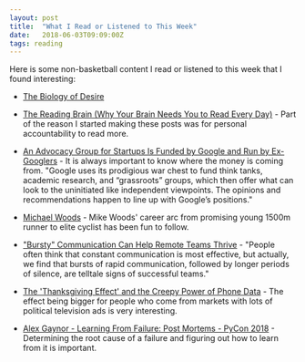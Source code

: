 ```yaml
---
layout: post
title:  "What I Read or Listened to This Week"
date:   2018-06-03T09:09:00Z
tags: reading
---
```

Here is some non-basketball content I read or listened to this week that I found interesting:


* [The Biology of Desire](https://www.amazon.com/Biology-Desire-Why-Addiction-Disease/dp/1610397126/)

* [The Reading Brain (Why Your Brain Needs You to Read Every Day)](https://medium.com/@alltopstartups/the-reading-brain-why-your-brain-needs-you-to-read-every-day-f5307c50d979) - Part of the reason I started making these posts was for personal accountability to read more.

* [An Advocacy Group for Startups Is Funded by Google and Run by Ex-Googlers](https://theintercept.com/2018/05/30/google-engine-advocacy-tech-startups/) - It is always important to know where the money is coming from. "Google uses its prodigious war chest to fund think tanks, academic research, and “grassroots” groups, which then offer what can look to the uninitiated like independent viewpoints. The opinions and recommendations happen to line up with Google’s positions."

* [Michael Woods](https://www.innervoice.life/michael-woods) - Mike Woods' career arc from promising young 1500m runner to elite cyclist has been fun to follow.

* ["Bursty" Communication Can Help Remote Teams Thrive](http://behavioralscientist.org/bursty-communication-can-help-remote-teams-thrive/) - "People often think that constant communication is most effective, but actually, we find that bursts of rapid communication, followed by longer periods of silence, are telltale signs of successful teams."

* [The 'Thanksgiving Effect' and the Creepy Power of Phone Data](https://www.wired.com/story/the-thanksgiving-effect-and-the-power-of-phone-data/) - The effect being bigger for people who come from markets with lots of political television ads is very interesting.

* [Alex Gaynor - Learning From Failure: Post Mortems - PyCon 2018](https://www.youtube.com/watch?v=L9Y2ap6vIMg) - Determining the root cause of a failure and figuring out how to learn from it is important.
